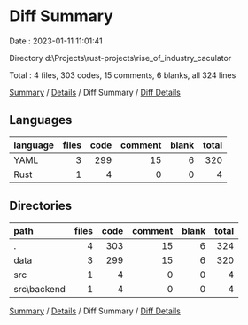 # Diff Summary

Date : 2023-01-11 11:01:41

Directory d:\\Projects\\rust-projects\\rise_of_industry_caculator

Total : 4 files,  303 codes, 15 comments, 6 blanks, all 324 lines

[Summary](results.md) / [Details](details.md) / Diff Summary / [Diff Details](diff-details.md)

## Languages
| language | files | code | comment | blank | total |
| :--- | ---: | ---: | ---: | ---: | ---: |
| YAML | 3 | 299 | 15 | 6 | 320 |
| Rust | 1 | 4 | 0 | 0 | 4 |

## Directories
| path | files | code | comment | blank | total |
| :--- | ---: | ---: | ---: | ---: | ---: |
| . | 4 | 303 | 15 | 6 | 324 |
| data | 3 | 299 | 15 | 6 | 320 |
| src | 1 | 4 | 0 | 0 | 4 |
| src\\backend | 1 | 4 | 0 | 0 | 4 |

[Summary](results.md) / [Details](details.md) / Diff Summary / [Diff Details](diff-details.md)